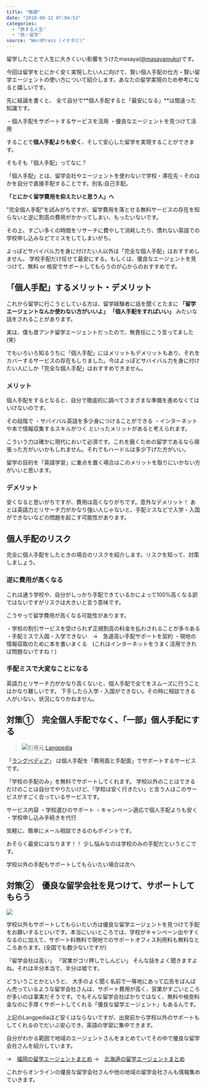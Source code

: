 ```yaml
---
title: "無題"
date: "2018-09-12 07:04:53"
categories:
  - "旅する人生"
  - "旅・留学"
source: "WordPress (イナタビ)"
---
```


留学したことで人生に大きくいい影響をうけたmasaya([@masayamuko](https://twitter.com/MasayaMuko))です。

今回は留学をとにかく安く実現したい人に向けて、賢い個人手配の仕方・賢い留学エージェントの使い方について紹介します。あなたの留学実現のため参考になると嬉しいです。

先に結論を書くと、
全て自分で**個人手配すると「最安になる」**は間違った知識です。

・個人手配をサポートするサービスを活用
・優良なエージェントを見つけて活用

することで**個人手配よりも安く**、そして安心した留学を実現することができます。

そもそも「個人手配」ってなに？

「個人手配」とは、留学会社やエージェントを使わないで学校・滞在先・そのほかを自分で直接手配することです。別名:自己手配。

**「とにかく留学費用を抑えたいと思う人」へ**

"完全個人手配"を試みがちですが、留学費用を落とせる無料サービスの存在を知らないと逆に割高の費用がかかってしまい、もったいないです。

その上、すごい多くの時間をリサーチに費やして消耗したり、慣れない英語での学校申し込みなどでミスをしてしまいがち。

よっぽどサバイバル力を身に付けたい人以外は「完全な個人手配」はおすすめしません。
学校手配だけ任せて最安にする。もしくは、優良なエージェントを見つけて、無料 or 格安でサポートしてもらうのが心からのおすすめです。

## 「個人手配」するメリット・デメリット
これから留学に行こうとしている方は、留学経験者に話を聞くとたまに
**「留学エージェントなんか使わない方がいいよ」
「個人手配をすればいい」**
みたいな話をされることがあります。

実は、僕も昔アンチ留学エージェントだったので、無責任にこう言ってました(笑)

でもいろいろ知るうちに「個人手配」にはメリットもデメリットもあり、それをカバーするサービスの存在もしりました。今はよっぽどサバイバル力を身に付けたい人にしか「完全な個人手配」はおすすめできません。

### メリット
個人手配をするとなると、自分で徹底的に調べてさまざまな準備を進めなくてはいけないのです。

その段階で
・サバイバル英語を多少身につけることができる
・インターネットや本で情報収集するスキルがつく
といったメリットがあると考えられます。

こういう力は確かに現代において必須です。これを磨くための留学であるなら頑張った方がいいかもしれません。それでもハードルは多少下げた方がいい。

留学の目的を「英語学習」に重点を置く場合はこのメリットを取りにいかない方がいいと思います。
### デメリット
安くなると思いがちですが、費用は高くなりがちです。意外なデメリット！
あとは英語力とリサーチ力がかなり強い人じゃないと、手配ミスなどで入学・入国ができないなどの問題を起こす可能性があります。
## 個人手配のリスク
完全に個人手配をしたときの場合のリスクを紹介します。リスクを知って、対策しましょう。
### 逆に費用が高くなる
これは通う学校や、自分がしっかり手配できているかによって100%高くなる訳ではないですがリスクは大きいと言う意味です。

こうやって留学費用が高くなる可能性があります。

・学校の割引サービスを受けられず正規割高の料金を払わされることが多々ある
・手配ミスで入国・入学できない　→　急遽高い手配サポートを契約
・現地の情報収取のために本を書いまくる　(これはインターネットをうまく活用できれば問題ないですね！)
### 手配ミスで大変なことになる
英語力とリサーチ力がかなり高くないと、個人手配で全てをスムーズに行うことはかなり難しいです。
下手したら入学・入国ができない。その時に相談できる人がいない。状況になりかねません。

## 対策①　完全個人手配でなく、「一部」個人手配にする

> ![](https://masayamuko.com/wp/wp-content/uploads/2018/09/スクリーンショット-2018-09-12-6.21.31-1024x564.png)引用元:[Langpedia](https://langpedia.jp/?afcode=amb-masayamuko)

「[ラングペディア](https://langpedia.jp/?afcode=amb-masayamuko)」
は個人手配を「費用面と手配面」でサポートするサービスです。

「学校の手配のみ」を無料でサポートしてくれます。
学校以外のことはできるだけのことは自分でやりたいけど、「学校は安く行きたい」と言う人はこのサービスがすごく合っているサービスです。

サービス内容
・学校選びのサポート
・キャンペーン適応で個人手配よりも安く
・学校申し込み手続きを代行

気軽に、簡単にメール相談できるのもポイントです。

おそらく最安にはなります！！
少し悩みなのは学校のみの手配だというとこです。

学校以外の手配もサポートしてもらいたい場合は次へ

## 対策②　優良な留学会社を見つけて、サポートしてもらう
![](https://masayamuko.com/wp/wp-content/uploads/2018/09/aircraft-airplane-architectural-design-747079-1024x683.jpg)

学校以外もサポートしてもらいたい方は優良な留学エージェントを見つけて手配をお願いするといいです。本当にいいところでは、学校がキャンペーン出やすくなるのに加えて、サポート料無料で現地でのサポートオフィス利用料も無料なところあります。(全国でも数少ないですが)

「留学会社は高い」
「営業がゴリ押しでしんどい」
そんな話をよく聞きますよね。それは半分本当で、半分は嘘です。

どういうことかというと、
大手のよく聞く名前で一等地にあって広告をばんばん売っているような留学会社さんは、サポート費用が高く、営業がすごいところが多いのは事実だそうです。でもそんな留学会社ばかりではなく、無料や格安料金なのに手厚くサポートしてくれる「優良な留学エージェント」もあるんです。

上記のLangpediaほど安くはならないですが、出発前から学校以外のサポートもしてくれるのでだいぶ安心でき、英語の学習に集中できます。

自分がわかる範囲で地域のエージェントさんをまとめていてその中で優良な留学会社さんを紹介しています。

→　[福岡の留学エージェントまとめ](https://masayamuko.com/fukuoka-ryugaku/)
→　[北海道の留学エージェントまとめ](https://masayamuko.com/sapporo-ryugaku/)

これからオンラインの優良な留学会社さんや他の地域の留学会社さんも情報集めていきます。
